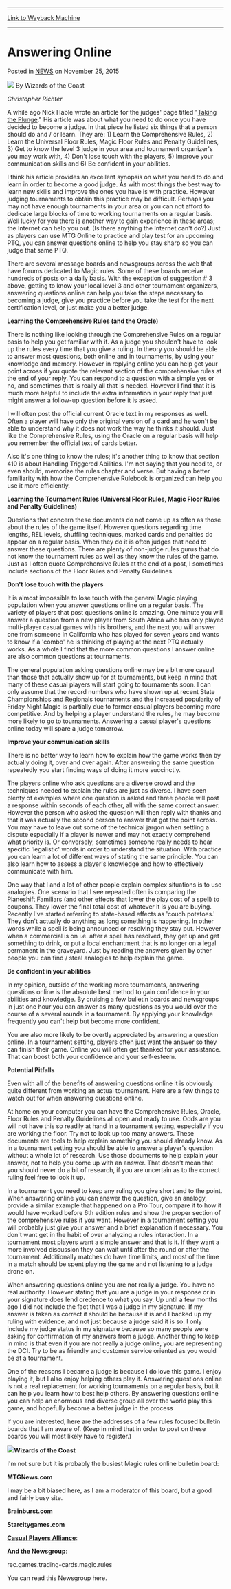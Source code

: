 
---
[Link to Wayback Machine](https://web.archive.org/web/20210502062756/https://magic.wizards.com/en/articles/archive/answering-online-2002-07-31)

[_metadata_:author]:- "Wizards of the Coast"
[_metadata_:description]:- "Christopher Richter A while ago Nick Hable wrote an article for the judges' page titled `Taking the Plunge.` His article was about what you need to do once you have decided to become a judge. In that piece he listed six things that a person should do and / or learn. They are: 1) Learn the Comprehensive Rules, 2) Learn the Universal Floor Rules, Magic Floor Rules and Penalty"
[_metadata_:generator]:- "Drupal 7 (http://drupal.org)"
[_metadata_:node]:- "936391"
[_metadata_:path_date]:- "2002-07-31"
[_metadata_:publish_date]:- "2015-11-25"
[_metadata_:source]:- "div-main-content"
[_metadata_:title]:- "Answering Online"
[_metadata_:wayback_capture_timestamp]:- "2021-05-02 06:27:56"
[_metadata_:wayback_raw_url]:- "https://web.archive.org/web/20210502062756id_/https://magic.wizards.com/en/articles/archive/answering-online-2002-07-31"
[_metadata_:wayback_url]:- "https://magic.wizards.com/en/articles/archive/answering-online-2002-07-31"
---


Answering Online
================



 Posted in [NEWS](/en/articles?source=MX_Nav2020)
 on November 25, 2015 






![](https://media.magic.wizards.com/styles/auth_small/public/images/person/wizards_author.jpg)
By Wizards of the Coast











*Christopher Richter*


A while ago Nick Hable wrote an article for the judges' page titled "[Taking the Plunge](http://magic.wizards.com/en/articles/archive/taking-plunge-2000-01-01)." His article was about what you need to do once you have decided to become a judge. In that piece he listed six things that a person should do and / or learn. They are: 1) Learn the Comprehensive Rules, 2) Learn the Universal Floor Rules, Magic Floor Rules and Penalty Guidelines, 3) Get to know the level 3 judge in your area and tournament organizer's you may work with, 4) Don't lose touch with the players, 5) Improve your communication skills and 6) Be confident in your abilities.


I think his article provides an excellent synopsis on what you need to do and learn in order to become a good judge. As with most things the best way to learn new skills and improve the ones you have is with practice. However judging tournaments to obtain this practice may be difficult. Perhaps you may not have enough tournaments in your area or you can not afford to dedicate large blocks of time to working tournaments on a regular basis. Well lucky for you there is another way to gain experience in these areas; the Internet can help you out. (Is there anything the Internet can't do?) Just as players can use MTG Online to practice and play test for an upcoming PTQ, you can answer questions online to help you stay sharp so you can judge that same PTQ.


There are several message boards and newsgroups across the web that have forums dedicated to Magic rules. Some of these boards receive hundreds of posts on a daily basis. With the exception of suggestion # 3 above, getting to know your local level 3 and other tournament organizers, answering questions online can help you take the steps necessary to becoming a judge, give you practice before you take the test for the next certification level, or just make you a better judge.


**Learning the Comprehensive Rules (and the Oracle)**


There is nothing like looking through the Comprehensive Rules on a regular basis to help you get familiar with it. As a judge you shouldn't have to look up the rules every time that you give a ruling. In theory you should be able to answer most questions, both online and in tournaments, by using your knowledge and memory. However in replying online you can help get your point across if you quote the relevant section of the comprehensive rules at the end of your reply. You can respond to a question with a simple yes or no, and sometimes that is really all that is needed. However I find that it is much more helpful to include the extra information in your reply that just might answer a follow-up question before it is asked.


I will often post the official current Oracle text in my responses as well. Often a player will have only the original version of a card and he won't be able to understand why it does not work the way he thinks it should. Just like the Comprehensive Rules, using the Oracle on a regular basis will help you remember the official text of cards better.


Also it's one thing to know the rules; it's another thing to know that section 410 is about Handling Triggered Abilities. I'm not saying that you need to, or even should, memorize the rules chapter and verse. But having a better familiarity with how the Comprehensive Rulebook is organized can help you use it more efficiently.


**Learning the Tournament Rules (Universal Floor Rules, Magic Floor Rules and Penalty Guidelines)**


Questions that concern these documents do not come up as often as those about the rules of the game itself. However questions regarding time lengths, REL levels, shuffling techniques, marked cards and penalties do appear on a regular basis. When they do it is often judges that need to answer these questions. There are plenty of non-judge rules gurus that do not know the tournament rules as well as they know the rules of the game. Just as I often quote Comprehensive Rules at the end of a post, I sometimes include sections of the Floor Rules and Penalty Guidelines.


**Don't lose touch with the players**


It is almost impossible to lose touch with the general Magic playing population when you answer questions online on a regular basis. The variety of players that post questions online is amazing. One minute you will answer a question from a new player from South Africa who has only played multi-player casual games with his brothers, and the next you will answer one from someone in California who has played for seven years and wants to know if a 'combo' he is thinking of playing at the next PTQ actually works. As a whole I find that the more common questions I answer online are also common questions at tournaments.


The general population asking questions online may be a bit more casual than those that actually show up for at tournaments, but keep in mind that many of these casual players will start going to tournaments soon. I can only assume that the record numbers who have shown up at recent State Championships and Regionals tournaments and the increased popularity of Friday Night Magic is partially due to former casual players becoming more competitive. And by helping a player understand the rules, he may become more likely to go to tournaments. Answering a casual player's questions online today will spare a judge tomorrow.


**Improve your communication skills**


There is no better way to learn how to explain how the game works then by actually doing it, over and over again. After answering the same question repeatedly you start finding ways of doing it more succinctly.


The players online who ask questions are a diverse crowd and the techniques needed to explain the rules are just as diverse. I have seen plenty of examples where one question is asked and three people will post a response within seconds of each other, all with the same correct answer. However the person who asked the question will then reply with thanks and that it was actually the second person to answer that got the point across. You may have to leave out some of the technical jargon when settling a dispute especially if a player is newer and may not exactly comprehend what priority is. Or conversely, sometimes someone really needs to hear specific 'legalistic' words in order to understand the situation. With practice you can learn a lot of different ways of stating the same principle. You can also learn how to assess a player's knowledge and how to effectively communicate with him.


One way that I and a lot of other people explain complex situations is to use analogies. One scenario that I see repeated often is comparing the Planeshift Familiars (and other effects that lower the play cost of a spell) to coupons. They lower the final total cost of whatever it is you are buying. Recently I've started referring to state-based effects as 'couch potatoes.' They don't actually do anything as long something is happening. In other words while a spell is being announced or resolving they stay put. However when a commercial is on i.e. after a spell has resolved, they get up and get something to drink, or put a local enchantment that is no longer on a legal permanent in the graveyard. Just by reading the answers given by other people you can find / steal analogies to help explain the game.


**Be confident in your abilities** 


In my opinion, outside of the working more tournaments, answering questions online is the absolute best method to gain confidence in your abilities and knowledge. By cruising a few bulletin boards and newsgroups in just one hour you can answer as many questions as you would over the course of a several rounds in a tournament. By applying your knowledge frequently you can't help but become more confident.


You are also more likely to be overtly appreciated by answering a question online. In a tournament setting, players often just want the answer so they can finish their game. Online you will often get thanked for your assistance. That can boost both your confidence and your self-esteem.


**Potential Pitfalls**


Even with all of the benefits of answering questions online it is obviously quite different from working an actual tournament. Here are a few things to watch out for when answering questions online.


At home on your computer you can have the Comprehensive Rules, Oracle, Floor Rules and Penalty Guidelines all open and ready to use. Odds are you will not have this so readily at hand in a tournament setting, especially if you are working the floor. Try not to look up too many answers. These documents are tools to help explain something you should already know. As in a tournament setting you should be able to answer a player's question without a whole lot of research. Use those documents to help explain your answer, not to help you come up with an answer. That doesn't mean that you should never do a bit of research, if you are uncertain as to the correct ruling feel free to look it up.


In a tournament you need to keep any ruling you give short and to the point. When answering online you can answer the question, give an analogy, provide a similar example that happened on a Pro Tour, compare it to how it would have worked before 6th edition rules and show the proper section of the comprehensive rules if you want. However in a tournament setting you will probably just give your answer and a brief explanation if necessary. You don't want get in the habit of over analyzing a rules interaction. In a tournament most players want a simple answer and that is it. If they want a more involved discussion they can wait until after the round or after the tournament. Additionally matches do have time limits, and most of the time in a match should be spent playing the game and not listening to a judge drone on.


When answering questions online you are not really a judge. You have no real authority. However stating that you are a judge in your response or in your signature does lend credence to what you say. Up until a few months ago I did not include the fact that I was a judge in my signature. If my answer is taken as correct it should be because it is and I backed up my ruling with evidence, and not just because a judge said it is so. I only include my judge status in my signature because so many people were asking for confirmation of my answers from a judge. Another thing to keep in mind is that even if you are not really a judge online, you are representing the DCI. Try to be as friendly and customer service oriented as you would be at a tournament.


One of the reasons I became a judge is because I do love this game. I enjoy playing it, but I also enjoy helping others play it. Answering questions online is not a real replacement for working tournaments on a regular basis, but it can help you learn how to best help others. By answering questions online you can help an enormous and diverse group all over the world play this game, and hopefully become a better judge in the process


If you are interested, here are the addresses of a few rules focused bulletin boards that I am aware of. (Keep in mind that in order to post on these boards you will most likely have to register.)


![](https://media.wizards.com/legacy/dci/judge/images/20020731a_mtg.jpg)**Wizards of the Coast**  

I'm not sure but it is probably the busiest Magic rules online bulletin board:


**MTGNews.com**  

I may be a bit biased here, as I am a moderator of this board, but a good and fairly busy site.


**Brainburst.com**


**Starcitygames.com**


**[Casual Players Alliance](http://www.casualplayers.org/forums/forumdisplay.php?s=4a0d58576fee88a4e9f59f6e7e3ca380&forumid=11)**:


**And the Newsgroup**:


rec.games.trading-cards.magic.rules


You can read this Newsgroup here.







